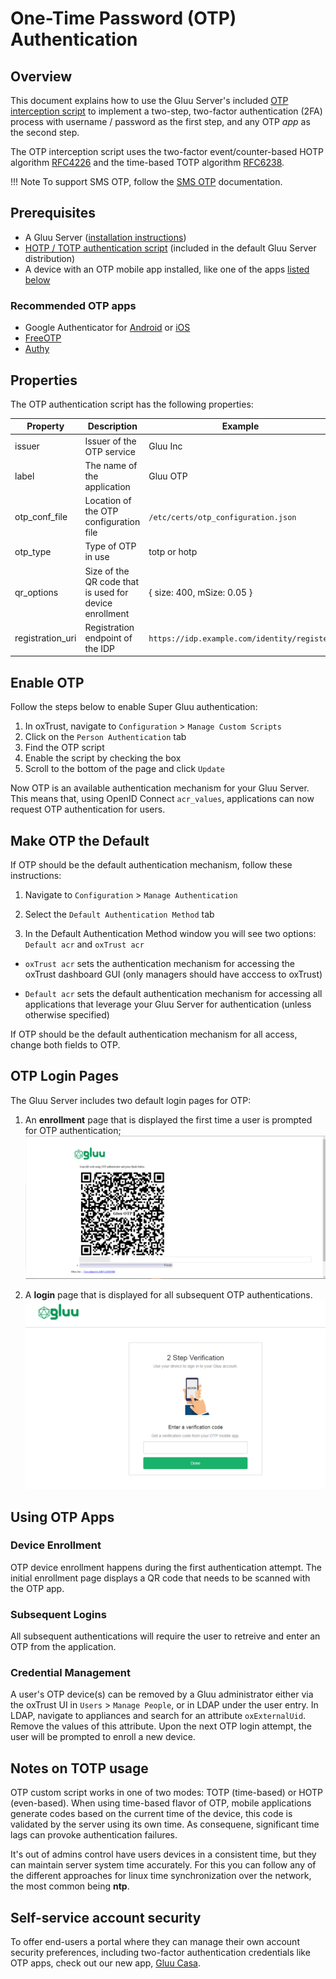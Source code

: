# One-Time Password (OTP) Authentication

## Overview
This document explains how to use the Gluu Server's included 
[OTP interception script](https://raw.githubusercontent.com/GluuFederation/oxAuth/master/Server/integrations/otp/OtpExternalAuthenticator.py) 
to implement a two-step, two-factor authentication (2FA) process with username / password as the first step, and any OTP *app* as the second step. 

The OTP interception script uses the two-factor event/counter-based HOTP algorithm [RFC4226](https://tools.ietf.org/html/rfc4226) and the time-based TOTP algorithm [RFC6238](https://tools.ietf.org/html/rfc6238).

!!! Note
    To support SMS OTP, follow the [SMS OTP](./sms-otp.md) documentation.

## Prerequisites
- A Gluu Server ([installation instructions](../installation-guide/index.md))
- [HOTP / TOTP authentication script](https://raw.githubusercontent.com/GluuFederation/oxAuth/master/Server/integrations/otp/OtpExternalAuthenticator.py) (included in the default Gluu Server distribution)
- A device with an OTP mobile app installed, like one of the apps [listed below](#recommended-otp-apps)

### Recommended OTP apps
- Google Authenticator for [Android](https://play.google.com/store/apps/details?id=com.google.android.apps.authenticator2&hl=en) or [iOS](https://itunes.apple.com/us/app/google-authenticator/id388497605?mt=8)
- [FreeOTP](https://freeotp.github.io/)
- [Authy](https://authy.com/)

## Properties
The OTP authentication script has the following properties: 

|	Property	|	Description		|	Example	|
|-----------------------|-------------------------------|---------------|
|issuer	|Issuer of the OTP service|Gluu Inc|
|label  |The name of the application | Gluu OTP| 
|otp_conf_file   | Location of the OTP configuration file | `/etc/certs/otp_configuration.json`|
|otp_type| Type of OTP in use |totp or hotp|
|qr_options| Size of the QR code that is used for device enrollment|{ size: 400, mSize: 0.05 }|
|registration_uri | Registration endpoint of the IDP| `https://idp.example.com/identity/register`| 
    
## Enable OTP
Follow the steps below to enable Super Gluu authentication:

1. In oxTrust, navigate to `Configuration` > `Manage Custom Scripts`
1. Click on the `Person Authentication` tab
1. Find the OTP script
1. Enable the script by checking the box 
1. Scroll to the bottom of the page and click `Update`

Now OTP is an available authentication mechanism for your Gluu Server. This means that, using OpenID Connect `acr_values`, applications can now request OTP authentication for users. 

## Make OTP the Default

If OTP should be the default authentication mechanism, follow these instructions: 

1. Navigate to `Configuration` > `Manage Authentication` 

1. Select the `Default Authentication Method` tab 

1. In the Default Authentication Method window you will see two options: `Default acr` and `oxTrust acr` 

 - `oxTrust acr` sets the authentication mechanism for accessing the oxTrust dashboard GUI (only managers should have acccess to oxTrust)    

 - `Default acr` sets the default authentication mechanism for accessing all applications that leverage your Gluu Server for authentication (unless otherwise specified)    

If OTP should be the default authentication mechanism for all access, change both fields to OTP.  

## OTP Login Pages
The Gluu Server includes two default login pages for OTP:

1. An **enrollment** page that is displayed the first time a user is prompted for OTP authentication;     
![otp-enrollment](../img/user-authn/otp-enrollment.png)                  

1. A **login** page that is displayed for all subsequent OTP authentications.     
![otp](../img/user-authn/otp.png)


## Using OTP Apps

### Device Enrollment

OTP device enrollment happens during the first authentication attempt. The initial enrollment page displays a QR code that needs to be scanned with the OTP app. 

### Subsequent Logins
All subsequent authentications will require the user to retreive and enter an OTP from the application.

### Credential Management
A user's OTP device(s) can be removed by a Gluu administrator either via the oxTrust UI in `Users` > `Manage People`, or in LDAP under the user entry. In LDAP, navigate to appliances and search for an attribute `oxExternalUid`. Remove the values of this attribute. Upon the next OTP login attempt, the user will be prompted to enroll a new device. 

## Notes on TOTP usage

OTP custom script works in one of two modes: TOTP (time-based) or HOTP (even-based). When using time-based flavor of OTP, mobile applications generate codes based on the current time of the device, this code is validated by the server using its own time. As consequene, significant time lags can provoke authentication failures.

It's out of admins control have users devices in a consistent time, but they can maintain server system time accurately. For this you can follow any of the different approaches for linux time synchronization over the network, the most common being **ntp**.

## Self-service account security

To offer end-users a portal where they can manage their own account security preferences, including two-factor authentication credentials like OTP apps, check out our new app, [Gluu Casa](https://casa.gluu.org). 

